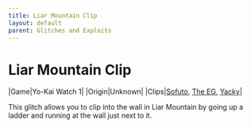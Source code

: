 ```yaml
---
title: Liar Mountain Clip
layout: default
parent: Glitches and Exploits
---
```


# Liar Mountain Clip

|Game|Yo-Kai Watch 1|
|Origin|Unknown|
|Clips|[Sofuto](https://youtube.com/shorts/H9aFKEiaNLo), [The EG](https://youtu.be/fuQZeMtHUZo), [Yacky](https://youtu.be/7XMJVZUfGA0)|

This glitch allows you to clip into the wall in Liar Mountain by going up a ladder and running at the wall just next to it.
